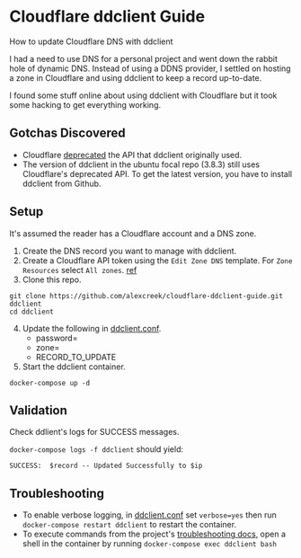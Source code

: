 # Cloudflare ddclient Guide
How to update Cloudflare DNS with ddclient

I had a need to use DNS for a personal project and went down the rabbit hole of dynamic DNS.  Instead of using a DDNS provider, I settled on hosting a zone in Cloudflare and using ddclient to keep a record up-to-date.

I found some stuff online about using ddclient with Cloudflare but it took some hacking to get everything working.

## Gotchas Discovered
- Cloudflare [deprecated](https://www.cloudflare.com/migrating-to-v4/) the API that ddclient originally used.
- The version of ddclient in the ubuntu focal repo (3.8.3) still uses Cloudflare's deprecated API.  To get the latest version, you have to install ddclient from Github.

## Setup
It's assumed the reader has a Cloudflare account and a DNS zone.

1. Create the DNS record you want to manage with ddclient.
2. Create a Cloudflare API token using the `Edit Zone DNS` template.  For `Zone Resources` select `All zones`. [ref](https://developers.cloudflare.com/api/tokens/create)
3. Clone this repo.
```
git clone https://github.com/alexcreek/cloudflare-ddclient-guide.git ddclient
cd ddclient
```
4. Update the following in [ddclient.conf](/ddclient.conf).
    - password=
    - zone=
    - RECORD_TO_UPDATE
5. Start the ddclient container.
```
docker-compose up -d
```
## Validation
Check ddlient's logs for SUCCESS messages.

`docker-compose logs -f ddclient` should yield:

```
SUCCESS:  $record -- Updated Successfully to $ip
```

## Troubleshooting
- To enable verbose logging, in [ddclient.conf](/ddclient.conf) set `verbose=yes` then run `docker-compose restart ddclient` to restart the container.
- To execute commands from the project's [troubleshooting docs](https://github.com/ddclient/ddclient#troubleshooting), open a shell in the container by running `docker-compose exec ddclient bash`
